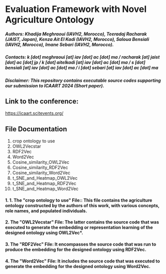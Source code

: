 # Evaluation Framework with Novel Agriculture Ontology
##### Authors: Khadija Meghraoui (IAVH2, Morocco), Teeradaj Racharak (JAIST, Japan), Kenza Ait El Kadi (IAVH2, Morocco), Saloua Bensiali (IAVH2, Morocco), Imane Sebari (IAVH2, Morocco).
##### Contacts: k [dot] meghraoui [at] iav [dot] ac [dot] ma  / racharak [at] jaist [dot] ac [dot] jp / k [dot] aitelkadi [at] iav [dot] ac [dot] ma / s [dot] bensiali [at] iav [dot] ac [dot] ma / i [dot] sebari [at] iav [dot] ac [dot] ma
##### Disclaimer: This repository contains executable source codes supporting our submission to ICAART 2024 (Short paper).

## Link to the conference:
https://icaart.scitevents.org/

## File Documentation
1. crop ontology to use
2. OWL2Vecstar
3. RDF2Vec
4. Word2Vec
5. Cosine_similarity_OWL2Vec
6. Cosine_similarity_RDF2Vec
7. Cosine_similarity_Word2Vec
8. t_SNE_and_Heatmap_OWL2Vec
9. t_SNE_and_Heatmap_RDF2Vec
10. t_SNE_and_Heatmap_Word2Vec

#### 1. **1. The "crop ontology to use" File:**: This file contains the agriculture ontology constructed by the authors of this work, with various concepts, role names, and populated individuals. 
#### 2. The "OWL2Vecstar" File: The latter contains the source code that was executed to generate the embedding or representation learning of the designed ontology using OWL2Vec*.
#### 3. The "RDF2Vec" File: It encompasses the source code that was run to produce the embedding for the designed ontology using RDF2Vec.
#### 4. The "Word2Vec" File: It includes the source code that was executed to generate the embedding for the designed ontology using Word2Vec.
